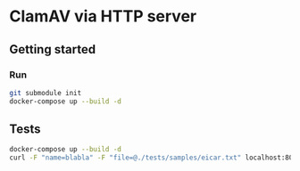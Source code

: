 # ClamAV via HTTP server

## Getting started

### Run

```bash
git submodule init
docker-compose up --build -d
```

## Tests

```bash
docker-compose up --build -d
curl -F "name=blabla" -F "file=@./tests/samples/eicar.txt" localhost:8080/scanReply --output -
```
